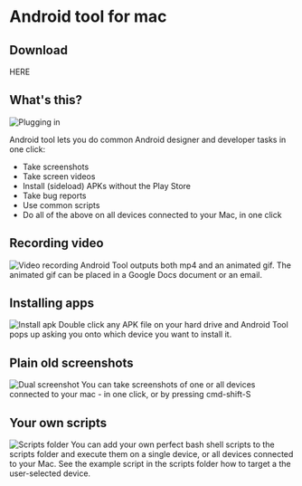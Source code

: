 # Android tool for mac

## Download
HERE

## What's this? 
![Plugging in ](https://raw.githubusercontent.com/mortenjust/androidtool-mac/master/Demos/plugging%20in.gif)

Android tool lets you do common Android designer and developer tasks in one click:
* Take screenshots
* Take screen videos
* Install (sideload) APKs without the Play Store
* Take bug reports
* Use common scripts
* Do all of the above on all devices connected to your Mac, in one click

## Recording video
![Video recording](https://raw.githubusercontent.com/mortenjust/androidtool-mac/master/Demos/phonerecording.gif)
Android Tool outputs both mp4 and an animated gif. The animated gif can be placed in a Google Docs document or an email. 

## Installing apps
![Install apk](https://raw.githubusercontent.com/mortenjust/androidtool-mac/master/Demos/installapk.gif)
Double click any APK file on your hard drive and Android Tool pops up asking you onto which device you want to install it. 

## Plain old screenshots
![Dual screenshot](https://raw.githubusercontent.com/mortenjust/androidtool-mac/master/Demos/dualscreenshot.gif)
You can take screenshots of one or all devices connected to your mac - in one click, or by pressing cmd-shift-S

## Your own scripts
![Scripts folder](https://raw.githubusercontent.com/mortenjust/androidtool-mac/master/Demos/scriptsfolder.gif)
You can add your own perfect bash shell scripts to the scripts folder and execute them on a single device, or all devices connected to your Mac. See the example script in the scripts folder how to target a the user-selected device. 
